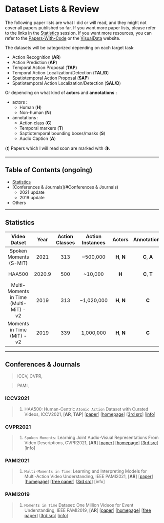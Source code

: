 # Dataset Lists & Review 

The following paper lists are what I did or will read, and they might not cover all papers published so far. If you want more paper lists, please refer to the links in the [Statistics](#Statistics) session. If you want more resources, you can refer to the [Papers-With-Code](https://paperswithcode.com/datasets?q=action&v=lst&o=match) or the [VisualData](https://visualdata.io/discovery) website. 

The datasets will be categorized depending on each target task: 

* Action Recognition (**AR**)
* Action Prediction (**AP**)
* Temporal Action Proposal (**TAP**)
* Temporal Action Localization/Detection (**TAL/D**)
* Spatiotemporal Action Proposal (**SAP**)
* Spatiotemporal Action Localization/Detection (**SAL/D**)



Or depending on what kind of **actors** and **annotations** :

- actors : 
  - Human (**H**)
  - Non-human (**N**)
- annotations : 
  - Action class (**C**)
  - Temporal markers (**T**)
  - Saptiotemporal bounding boxes/masks (**S**)
  - Audio Caption (**A**)



(:exclamation:) Papers which I will read soon are marked with  :last_quarter_moon:. 

---

## Table of Contents (ongoing)

* [Statistics](#Statistics) 
* [Conferences & Journals](#Conferences & Journals) 
  * 2021 update 
  * 2019 update
* Others 

---

## Statistics 

| Video Datset | Year | Action Classes | Action Instances | Actors | Annotations | Theme/Purpose |
|:-:           |:-:   |:-:|:-:|:-:|:-:|:-:           |
| Spoken Moments (S-MiT) | 2021 | 313 | ~500,000 | **H**, **N** | **C**, **A** | joint audio-visual |
| HAA500 | 2020.9 | 500 | ~10,000 | **H** | **C**, **T** | course-grained atomic actions |
| Multi-Moments in Time (Multi-MiT) - v2 | 2019 | 313 | ~1,020,000 | **H**, **N** | **C** | multi-label, extends MiT |
| Moments in Time (MiT) - v2 | 2019 | 339 | 1,000,000 | **H**, **N** | **C** | intra-class variation, web videos |



---

## Conferences & Journals 

>  ICCV, CVPR, 

> PAMI, 



### ICCV2021

> 1. HAA500: Human-Centric ```Atomic Action``` Dataset with Curated Videos, ICCV2021, [**AR**, **TAP**] [[paper](https://openaccess.thecvf.com/content/ICCV2021/papers/Chung_HAA500_Human-Centric_Atomic_Action_Dataset_With_Curated_Videos_ICCV_2021_paper.pdf)] [[homepage](https://www.cse.ust.hk/haa/)] [[3rd src](https://paperswithcode.com/paper/haa500-human-centric-atomic-action-dataset)] [[info](https://paperswithcode.com/dataset/haa500)] 



### CVPR2021

> 1. ```Spoken Moments```: Learning Joint Audio-Visual Representations From Video Descriptions, CVPR2021, [**AR**] [[paper](https://openaccess.thecvf.com/content/CVPR2021/html/Monfort_Spoken_Moments_Learning_Joint_Audio-Visual_Representations_From_Video_Descriptions_CVPR_2021_paper.html)] [[homepage](http://moments.csail.mit.edu/)] [[3rd src](https://paperswithcode.com/paper/spoken-moments-learning-joint-audio-visual)] [info]



### PAMI2021

> 1. ```Multi-Moments in Time```: Learning and Interpreting Models for Multi-Action Video Understanding, IEEE PAMI2021, [**AR**] [[paper](https://ieeexplore.ieee.org/abstract/document/9609554?casa_token=O24AhVQ-h_wAAAAA:62O8a9r2QMVDR3jbuWznk15jJFaojjDfXQEa1QuqzZyuaaEVSg_rqnjjh9tUe5zwWn3a1LtssVA)] [[homepage](http://moments.csail.mit.edu/)] [[free paper](https://arxiv.org/pdf/1911.00232.pdf)] [[3rd src](https://paperswithcode.com/paper/multi-moments-in-time-learning-and)] [info]



### PAMI2019

> 1. ```Moments in Time``` Dataset: One Million Videos for Event Understanding, IEEE PAMI2019, [**AR**] [[paper](https://ieeexplore.ieee.org/abstract/document/8651343?casa_token=WH9EuHBydqAAAAAA:MZvy3WTceUuqx6kSltyqpcako4J8w8Ih_vLg4DsUCSBJ4Wsy07ZWK3jt-GLwpDRAxLd2G1eFtXE)] [[homepage](http://moments.csail.mit.edu/)] [[free paper](http://moments.csail.mit.edu/TPAMI.2019.2901464.pdf)] [[3rd src](https://paperswithcode.com/paper/moments-in-time-dataset-one-million-videos)] [[info](https://paperswithcode.com/dataset/moments-in-time)] 

